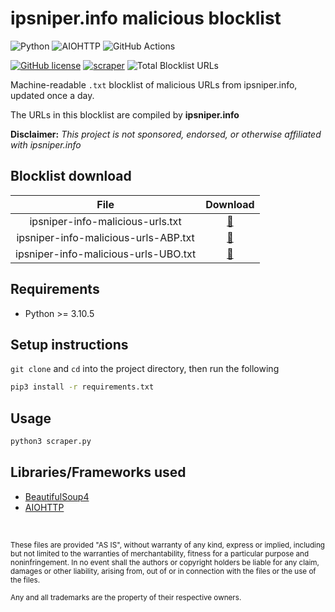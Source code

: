 # ipsniper.info malicious blocklist

![Python](https://img.shields.io/badge/Python-FFD43B?style=for-the-badge&logo=python&logoColor=blue)
![AIOHTTP](https://img.shields.io/badge/AIOHTTP-2C5BB4?style=for-the-badge&logo=aiohttp&logoColor=white)
![GitHub Actions](https://img.shields.io/badge/GitHub_Actions-2088FF?style=for-the-badge&logo=github-actions&logoColor=white)

[![GitHub license](https://img.shields.io/badge/LICENSE-BSD--3--CLAUSE-GREEN?style=for-the-badge)](LICENSE)
[![scraper](https://img.shields.io/github/workflow/status/elliotwutingfeng/ipsniper-info-malicious/scraper?label=SCRAPER&style=for-the-badge)](https://github.com/elliotwutingfeng/ipsniper-info-malicious/actions/workflows/scraper.yml)
<img src="https://tokei-rs.onrender.com/b1/github/elliotwutingfeng/ipsniper-info-malicious?label=Total%20Blocklist%20URLS&style=for-the-badge" alt="Total Blocklist URLs"/>

Machine-readable `.txt` blocklist of malicious URLs from ipsniper.info, updated once a day.

The URLs in this blocklist are compiled by **ipsniper.info**

**Disclaimer:** _This project is not sponsored, endorsed, or otherwise affiliated with ipsniper.info_

## Blocklist download

| File | Download |
|:-:|:-:|
| ipsniper-info-malicious-urls.txt | [:floppy_disk:](ipsniper-info-malicious-urls.txt?raw=true) |
| ipsniper-info-malicious-urls-ABP.txt | [:floppy_disk:](ipsniper-info-malicious-urls-ABP.txt?raw=true) |
| ipsniper-info-malicious-urls-UBO.txt | [:floppy_disk:](ipsniper-info-malicious-urls-UBO.txt?raw=true) |

## Requirements

-   Python >= 3.10.5

## Setup instructions

`git clone` and `cd` into the project directory, then run the following

```bash
pip3 install -r requirements.txt
```

## Usage

```bash
python3 scraper.py
```

## Libraries/Frameworks used

-   [BeautifulSoup4](https://beautiful-soup-4.readthedocs.io)
-   [AIOHTTP](https://docs.aiohttp.org/en/stable)

&nbsp;

<sup>These files are provided "AS IS", without warranty of any kind, express or implied, including but not limited to the warranties of merchantability, fitness for a particular purpose and noninfringement. In no event shall the authors or copyright holders be liable for any claim, damages or other liability, arising from, out of or in connection with the files or the use of the files.</sup>

<sub>Any and all trademarks are the property of their respective owners.</sub>
